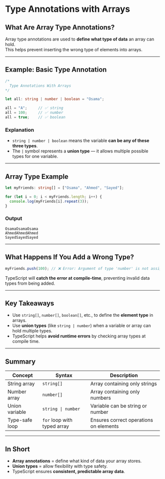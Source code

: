 #  Type Annotations with Arrays 

##  What Are Array Type Annotations?
Array type annotations are used to **define what type of data** an array can hold.  
This helps prevent inserting the wrong type of elements into arrays.

---

##  Example: Basic Type Annotation

```typescript
/*
  Type Annotations With Arrays
*/

let all: string | number | boolean = "Osama";

all = "A";     // ✅ string
all = 100;     // ✅ number
all = true;    // ✅ boolean
```

###  Explanation
- `string | number | boolean` means the variable **can be any of these three types**.  
- The `|` symbol represents a **union type** — it allows multiple possible types for one variable.

---

##  Array Type Example

```typescript
let myFriends: string[] = ["Osama", "Ahmed", "Sayed"];

for (let i = 0; i < myFriends.length; i++) {
  console.log(myFriends[i].repeat(3));
}
```

###  Output
```
OsamaOsamaOsama
AhmedAhmedAhmed
SayedSayedSayed
```

---

##  What Happens If You Add a Wrong Type?
```typescript
myFriends.push(100); // ❌ Error: Argument of type 'number' is not assignable to parameter of type 'string'
```
TypeScript will **catch the error at compile-time**, preventing invalid data types from being added.

---

##  Key Takeaways
- Use `string[]`, `number[]`, `boolean[]`, etc., to define the **element type** in arrays.  
- Use **union types** (like `string | number`) when a variable or array can hold multiple types.  
- TypeScript helps **avoid runtime errors** by checking array types at compile time.

---

##  Summary

| Concept | Syntax | Description |
|----------|---------|-------------|
| String array | `string[]` | Array containing only strings |
| Number array | `number[]` | Array containing only numbers |
| Union variable | `string \| number` | Variable can be string or number |
| Type-safe loop | `for` loop with typed array | Ensures correct operations on elements |

---

##  In Short
- **Array annotations** = define what kind of data your array stores.  
- **Union types** = allow flexibility with type safety.  
- TypeScript ensures **consistent, predictable array data**.
